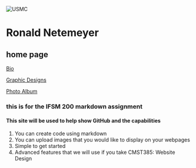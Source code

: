 ![USMC](http://images.firstcovers.com/covers/m/marines-2166.jpg?i)


# Ronald Netemeyer
## home page
[Bio](Ronaldnetemeyer.github.io/bio.md "to my bio")

[Graphic Designs](Ronaldnetemeyer.github.io/Topic.md "My designs")
  
[Photo Album](Ronaldnetemeyer.github.io/Photoalbum.md "My Photos")

### this is for the IFSM 200 markdown assignment

####  This site will be used to help show GitHub and the capabilities
  
  1. You can create code using markdown
  2. You can upload images that you would like to display on your webpages
  3. Simple to get started
  4. Advanced features that we will use if you take CMST385: Website Design
